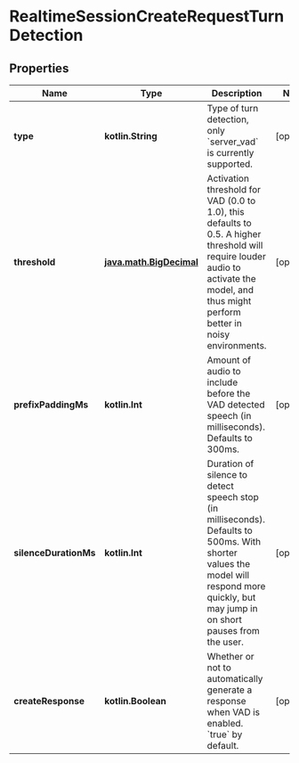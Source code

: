 
# RealtimeSessionCreateRequestTurnDetection

## Properties
| Name | Type | Description | Notes |
| ------------ | ------------- | ------------- | ------------- |
| **type** | **kotlin.String** | Type of turn detection, only &#x60;server_vad&#x60; is currently supported.  |  [optional] |
| **threshold** | [**java.math.BigDecimal**](java.math.BigDecimal.md) | Activation threshold for VAD (0.0 to 1.0), this defaults to 0.5. A  higher threshold will require louder audio to activate the model, and  thus might perform better in noisy environments.  |  [optional] |
| **prefixPaddingMs** | **kotlin.Int** | Amount of audio to include before the VAD detected speech (in  milliseconds). Defaults to 300ms.  |  [optional] |
| **silenceDurationMs** | **kotlin.Int** | Duration of silence to detect speech stop (in milliseconds). Defaults  to 500ms. With shorter values the model will respond more quickly,  but may jump in on short pauses from the user.  |  [optional] |
| **createResponse** | **kotlin.Boolean** | Whether or not to automatically generate a response when VAD is enabled. &#x60;true&#x60; by default.  |  [optional] |



